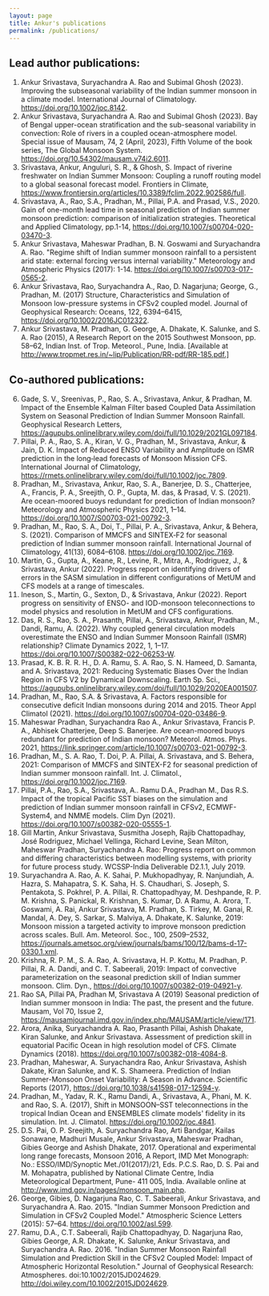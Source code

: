 ```yaml
---
layout: page
title: Ankur's publications
permalink: /publications/
---
```


## Lead author publications:
1.	Ankur Srivastava, Suryachandra A. Rao and Subimal Ghosh (2023). Improving the subseasonal variability of the Indian summer monsoon in a climate model. International Journal of Climatology. https://doi.org/10.1002/joc.8142.
2.	Ankur Srivastava, Suryachandra A. Rao and Subimal Ghosh (2023). Bay of Bengal upper-ocean stratification and the sub-seasonal variability in convection: Role of rivers in a coupled ocean-atmosphere model. Special issue of Mausam, 74, 2 (April, 2023), Fifth Volume of the book series, The Global Monsoon System. https://doi.org/10.54302/mausam.v74i2.6011.
3.  Srivastava, Ankur, Anguluri, S. R., & Ghosh, S. Impact of riverine freshwater on Indian Summer Monsoon: Coupling a runoff routing model to a global seasonal forecast model. Frontiers in Climate, https://www.frontiersin.org/articles/10.3389/fclim.2022.902586/full.
4.	Srivastava, A., Rao, S.A., Pradhan, M., Pillai, P.A. and Prasad, V.S., 2020. Gain of one-month lead time in seasonal prediction of Indian summer monsoon prediction: comparison of initialization strategies. Theoretical and Applied Climatology, pp.1-14, https://doi.org/10.1007/s00704-020-03470-3.
5.	Ankur Srivastava, Maheswar Pradhan, B. N. Goswami and Suryachandra A. Rao. "Regime shift of Indian summer monsoon rainfall to a persistent arid state: external forcing versus internal variability." Meteorology and Atmospheric Physics (2017): 1-14. https://doi.org/10.1007/s00703-017-0565-2.
6.	Ankur Srivastava, Rao, Suryachandra A., Rao, D. Nagarjuna; George, G., Pradhan, M. (2017) Structure, Characteristics and Simulation of Monsoon low-pressure systems in CFSv2 coupled model. Journal of Geophysical Research: Oceans, 122, 6394–6415, https://doi.org/10.1002/2016JC012322.
7.	Ankur Srivastava, M. Pradhan, G. George, A. Dhakate, K. Salunke, and S. A. Rao (2015), A Research Report on the 2015 Southwest Monsoon, pp. 58–62, Indian Inst. of Trop. Meteorol., Pune, India. [Available at http://www.tropmet.res.in/~lip/Publication/RR-pdf/RR-185.pdf.]

## Co-authored publications:

6.	Gade, S. V., Sreenivas, P., Rao, S. A., Srivastava, Ankur, & Pradhan, M. Impact of the Ensemble Kalman Filter based Coupled Data Assimilation System on Seasonal Prediction of Indian Summer Monsoon Rainfall. Geophysical Research Letters, https://agupubs.onlinelibrary.wiley.com/doi/full/10.1029/2021GL097184.
7.	Pillai, P. A., Rao, S. A., Kiran, V. G., Pradhan, M., Srivastava, Ankur, & Jain, D. K. Impact of Reduced ENSO Variability and Amplitude on ISMR prediction in the long‐lead forecasts of Monsoon Mission CFS. International Journal of Climatology, https://rmets.onlinelibrary.wiley.com/doi/full/10.1002/joc.7809.
8.	Pradhan, M., Srivastava, Ankur, Rao, S. A., Banerjee, D. S., Chatterjee, A., Francis, P. A., Sreejith, O. P., Gupta, M. das, & Prasad, V. S. (2021). Are ocean-moored buoys redundant for prediction of Indian monsoon? Meteorology and Atmospheric Physics 2021, 1–14. https://doi.org/10.1007/S00703-021-00792-3.
9.	Pradhan, M., Rao, S. A., Doi, T., Pillai, P. A., Srivastava, Ankur, & Behera, S. (2021). Comparison of MMCFS and SINTEX‐F2 for seasonal prediction of Indian summer monsoon rainfall. International Journal of Climatology, 41(13), 6084–6108. https://doi.org/10.1002/joc.7169.
10.	Martin, G., Gupta, A., Keane, R., Levine, R., Mitra, A., Rodriguez, J., & Srivastava, Ankur (2022). Progress report on identifying drivers of errors in the SASM simulation in different configurations of MetUM and CFS models at a range of timescales.
11.	Ineson, S., Martin, G., Sexton, D., & Srivastava, Ankur (2022). Report progress on sensitivity of ENSO- and IOD-monsoon teleconnections to model physics and resolution in MetUM and CFS configurations.
12.	Das, R. S., Rao, S. A., Prasanth, Pillai, A., Srivastava, Ankur, Pradhan, M., Dandi, Ramu, A. (2022). Why coupled general circulation models overestimate the ENSO and Indian Summer Monsoon Rainfall (ISMR) relationship? Climate Dynamics 2022, 1, 1–17. https://doi.org/10.1007/S00382-022-06253-W.
13.	Prasad, K. B. R. R. H., D. A. Ramu, S. A. Rao, S. N. Hameed, D. Samanta, and A. Srivastava, 2021: Reducing Systematic Biases Over the Indian Region in CFS V2 by Dynamical Downscaling. Earth Sp. Sci., https://agupubs.onlinelibrary.wiley.com/doi/full/10.1029/2020EA001507.
14.	Pradhan, M., Rao, S.A. & Srivastava, A. Factors responsible for consecutive deficit Indian monsoons during 2014 and 2015. Theor Appl Climatol (2021). https://doi.org/10.1007/s00704-020-03486-9.
15.	Maheswar Pradhan, Suryachandra Rao A., Ankur Srivastava, Francis P. A., Abhisek Chatterjee, Deep S. Banerjee. Are ocean-moored buoys redundant for prediction of Indian monsoon? Meteorol. Atmos. Phys. 2021, https://link.springer.com/article/10.1007/s00703-021-00792-3.
16.	Pradhan, M., S. A. Rao, T. Doi, P. A. Pillai, A. Srivastava, and S. Behera, 2021: Comparison of MMCFS and SINTEX-F2 for seasonal prediction of Indian summer monsoon rainfall. Int. J. Climatol., https://doi.org/10.1002/joc.7169.
17.	Pillai, P.A., Rao, S.A., Srivastava, A.. Ramu D.A., Pradhan M., Das R.S. Impact of the tropical Pacific SST biases on the simulation and prediction of Indian summer monsoon rainfall in CFSv2, ECMWF-System4, and NMME models. Clim Dyn (2021). https://doi.org/10.1007/s00382-020-05555-1.
18.	Gill Martin, Ankur Srivastava, Susmitha Joseph, Rajib Chattopadhay, José Rodriguez, Michael Vellinga, Richard Levine, Sean Milton, Maheswar Pradhan, Suryachandra A. Rao: Progress report on common and differing characteristics between modelling systems, with priority for future process study. WCSSP-India Deliverable D2.1.1, July 2019.
19.	Suryachandra A. Rao, A. K. Sahai, P. Mukhopadhyay, R. Nanjundiah, A. Hazra, S. Mahapatra, S. K. Saha, H. S. Chaudhari, S. Joseph, S. Pentakota, S. Pokhrel, P. A. Pillai, R. Chattopadhyay, M. Deshpande, R. P. M. Krishna, S. Panickal, R. Krishnan, S. Kumar, D. A Ramu, A. Arora, T. Goswami, A. Rai, Ankur  Srivastava,  M.   Pradhan, S. Tirkey, M. Ganai, R. Mandal, A. Dey, S. Sarkar, S. Malviya, A. Dhakate, K. Salunke, 2019: Monsoon mission a targeted activity to improve monsoon prediction across scales. Bull. Am. Meteorol. Soc., 100, 2509–2532, https://journals.ametsoc.org/view/journals/bams/100/12/bams-d-17-0330.1.xml.
20.	Krishna, R. P. M., S. A. Rao, A. Srivastava, H. P. Kottu, M. Pradhan, P. Pillai, R. A. Dandi, and C. T. Sabeerali, 2019: Impact of convective parameterization on the seasonal prediction skill of Indian summer monsoon. Clim. Dyn., https://doi.org/10.1007/s00382-019-04921-y.
21.	Rao SA, Pillai PA, Pradhan M, Srivastava A (2019) Seasonal prediction of Indian summer monsoon in India: The past, the present and the future. Mausam, Vol 70, Issue 2, https://mausamjournal.imd.gov.in/index.php/MAUSAM/article/view/171.
22.	Arora, Anika, Suryachandra A. Rao, Prasanth Pillai, Ashish Dhakate, Kiran Salunke, and Ankur Srivastava. Assessment of prediction skill in equatorial Pacific Ocean in high resolution model of CFS. Climate Dynamics (2018). https://doi.org/10.1007/s00382-018-4084-8.
23.	Pradhan, Maheswar, A. Suryachandra Rao, Ankur Srivastava, Ashish Dakate, Kiran Salunke, and K. S. Shameera. Prediction of Indian Summer-Monsoon Onset Variability: A Season in Advance. Scientific Reports (2017), https://doi.org/10.1038/s41598-017-12594-y.
24.	Pradhan, M., Yadav, R. K., Ramu Dandi, A., Srivastava, A., Phani, M. K. and Rao, S. A. (2017), Shift in MONSOON–SST teleconnections in the tropical Indian Ocean and ENSEMBLES climate models' fidelity in its simulation. Int. J. Climatol. https://doi.org/10.1002/joc.4841.
25.	D.S. Pai, O. P. Sreejith, A. Suryachandra Rao, Arti Bandgar, Kailas Sonawane, Madhuri Musale, Ankur Srivastava, Maheswar Pradhan, Gibies George and Ashish Dhakate, 2017. Operational and experimental long range forecasts, Monsoon 2016, A Report, IMD Met Monograph: No.: ESSO/IMD/Synoptic Met./01(2017)/21, Eds. P.C.S. Rao, D. S. Pai and M. Mohapatra, published by National Climate Centre, India Meteorological Department, Pune- 411 005, India. Available online at http://www.imd.gov.in/pages/monsoon_main.php.
26.	George, Gibies, D. Nagarjuna Rao, C. T. Sabeerali, Ankur Srivastava, and Suryachandra A. Rao. 2015. "Indian Summer Monsoon Prediction and Simulation in CFSv2 Coupled Model." Atmospheric Science Letters (2015): 57–64. https://doi.org/10.1002/asl.599.
27.	Ramu, D.A., C.T. Sabeerali, Rajib Chattopadhyay, D. Nagarjuna Rao, Gibies George, A.R. Dhakate, K. Salunke, Ankur Srivastava, and Suryachandra A. Rao. 2016. "Indian Summer Monsoon Rainfall Simulation and Prediction Skill in the CFSv2 Coupled Model: Impact of Atmospheric Horizontal Resolution." Journal of Geophysical Research: Atmospheres. doi:10.1002/2015JD024629. http://doi.wiley.com/10.1002/2015JD024629.
